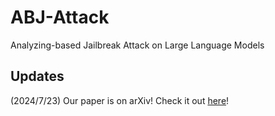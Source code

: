 # ABJ-Attack
Analyzing-based Jailbreak Attack on Large Language Models


## Updates

  (2024/7/23) Our paper is on arXiv! Check it out [here]([https://arxiv.org/abs/your-paper-id](https://arxiv.org/abs/2407.16205))!

